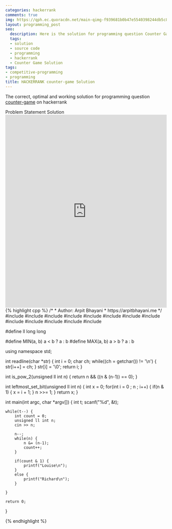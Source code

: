 ```yaml
---
categories: hackerrank
comments: true
img: https://qph.ec.quoracdn.net/main-qimg-f939681b0b47e5540398244db5c8966f?convert_to_webp=true
layout: programming_post
seo:
  description: Here is the solution for programming question Counter Game on hackerrank
  tags:
  - solution
  - source code
  - programming
  - hackerrank
  - Counter Game Solution
tags:
- competitive-programming
- programming
title: HACKERRANK counter-game Solution
---
```

The correct, optimal and working solution for programming question [counter-game](https://www.hackerrank.com/challenges/counter-game) on hackerrank

<div class="ui secondary pointing large menu">
  <a class="grey item" data-tab="problem-statement">
    Problem Statement
  </a>
  <a class="active item grey" data-tab="solution">
    Solution
  </a>
</div>
<div class="ui bottom attached tab" data-tab="problem-statement">
    <iframe src="https://www.hackerrank.com/challenges/counter-game" width="100%" height="600px" style="overflow: scroll; border: none;"></iframe>
</div>
<div class="ui bottom attached active tab" data-tab="solution">
{% highlight cpp %}
/*
 *  Author: Arpit Bhayani
 *  https://arpitbhayani.me
 */
#include <cmath>
#include <cstdio>
#include <cstdlib>
#include <climits>
#include <deque>
#include <iostream>
#include <list>
#include <limits>
#include <map>
#include <queue>
#include <set>
#include <stack>
#include <vector>

#define ll long long

#define MIN(a, b) a < b ? a : b
#define MAX(a, b) a > b ? a : b

using namespace std;

int readline(char *str) {
    int i = 0;
    char ch;
    while((ch = getchar()) != '\n') {
        str[i++] = ch;
    }
    str[i] = '\0';
    return i;
}

int is_pow_2(unsigned ll int n) {
    return n && ((n & (n-1)) == 0);
}

int leftmost_set_bit(unsigned ll int n) {
    int x = 0;
    for(int i = 0 ; n ; i++) {
        if(n & 1) {
            x = i + 1;
        }
        n >>= 1;
    }
    return x;
}

int main(int argc, char *argv[]) {
    int t;
    scanf("%d", &t);

    while(t--) {
        int count = 0;
        unsigned ll int n;
        cin >> n;

        n--;
        while(n) {
            n &= (n-1);
            count++;
        }

        if(count & 1) {
            printf("Louise\n");
        }
        else {
            printf("Richard\n");
        }

    }

    return 0;
}

{% endhighlight %}
</div>
